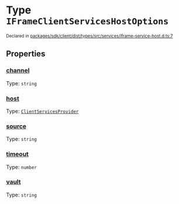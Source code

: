 # Type `IFrameClientServicesHostOptions`
<sub>Declared in [packages/sdk/client/dist/types/src/services/iframe-service-host.d.ts:7]()</sub>




## Properties
### [channel]()
Type: <code>string</code>




### [host]()
Type: <code>[ClientServicesProvider](/api/@dxos/react-client/interfaces/ClientServicesProvider)</code>




### [source]()
Type: <code>string</code>




### [timeout]()
Type: <code>number</code>




### [vault]()
Type: <code>string</code>





